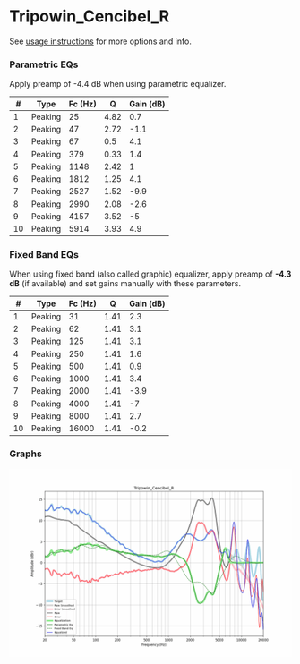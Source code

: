 # Tripowin_Cencibel_R
See [usage instructions](https://github.com/jaakkopasanen/AutoEq#usage) for more options and info.

### Parametric EQs
Apply preamp of -4.4 dB when using parametric equalizer.

|   # | Type    |   Fc (Hz) |    Q |   Gain (dB) |
|-----|---------|-----------|------|-------------|
|   1 | Peaking |        25 | 4.82 |         0.7 |
|   2 | Peaking |        47 | 2.72 |        -1.1 |
|   3 | Peaking |        67 | 0.5  |         4.1 |
|   4 | Peaking |       379 | 0.33 |         1.4 |
|   5 | Peaking |      1148 | 2.42 |         1   |
|   6 | Peaking |      1812 | 1.25 |         4.1 |
|   7 | Peaking |      2527 | 1.52 |        -9.9 |
|   8 | Peaking |      2990 | 2.08 |        -2.6 |
|   9 | Peaking |      4157 | 3.52 |        -5   |
|  10 | Peaking |      5914 | 3.93 |         4.9 |

### Fixed Band EQs
When using fixed band (also called graphic) equalizer, apply preamp of **-4.3 dB** (if available) and set gains manually with these parameters.

|   # | Type    |   Fc (Hz) |    Q |   Gain (dB) |
|-----|---------|-----------|------|-------------|
|   1 | Peaking |        31 | 1.41 |         2.3 |
|   2 | Peaking |        62 | 1.41 |         3.1 |
|   3 | Peaking |       125 | 1.41 |         3.1 |
|   4 | Peaking |       250 | 1.41 |         1.6 |
|   5 | Peaking |       500 | 1.41 |         0.9 |
|   6 | Peaking |      1000 | 1.41 |         3.4 |
|   7 | Peaking |      2000 | 1.41 |        -3.9 |
|   8 | Peaking |      4000 | 1.41 |        -7   |
|   9 | Peaking |      8000 | 1.41 |         2.7 |
|  10 | Peaking |     16000 | 1.41 |        -0.2 |

### Graphs
![](./Tripowin_Cencibel_R.png)
